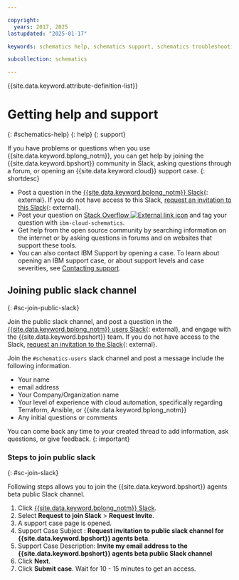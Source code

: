 ```yaml
---

copyright:
  years: 2017, 2025
lastupdated: "2025-01-17"

keywords: schematics help, schematics support, schematics troubleshooting, schematics errors, schematics slack

subcollection: schematics

---
```


{{site.data.keyword.attribute-definition-list}}

# Getting help and support
{: #schematics-help}
{: help}
{: support}

If you have problems or questions when you use {{site.data.keyword.bplong_notm}}, you can get help by joining the {{site.data.keyword.bpshort}} community in Slack, asking questions through a forum, or opening an {{site.data.keyword.cloud}} support case.
{: shortdesc}

* Post a question in the [{{site.data.keyword.bplong_notm}} Slack](https://ibm-cloud-schematics.slack.com){: external}. If you do not have access to this Slack, [request an invitation to this Slack](https://cloud.ibm.com/schematics/slack){: external}.
* Post your question on [Stack Overflow ![External link icon](../icons/launch-glyph.svg "External link icon")](https://stackoverflow.com/questions/tagged/ibm-cloud-infrastructure) and tag your question with `ibm-cloud-schematics`.
* Get help from the open source community by searching information on the internet or by asking questions in forums and on websites that support these tools.
* You can also contact IBM Support by opening a case. To learn about opening an IBM support case, or about support levels and case severities, see [Contacting support](https://cloud.ibm.com/docs/account?topic=account-using-avatar).

## Joining public slack channel
{: #sc-join-public-slack}

Join the public slack channel, and post a question in the [{{site.data.keyword.bplong_notm}} users Slack](https://ibm-argonauts.slack.com/archives/CLKR4FE90){: external}, and engage with the {{site.data.keyword.bpshort}} team. If you do not have access to the Slack, [request an invitation to the Slack](https://cloud.ibm.com/schematics/slack){: external}.

Join the `#schematics-users` slack channel and post a message include the following information.

- Your name
- email address
- Your Company/Organization name
- Your level of experience with cloud automation, specifically regarding Terraform, Ansible, or {{site.data.keyword.bplong_notm}}
- Any initial questions or comments

You can come back any time to your created thread to add information, ask questions, or give feedback.
{: important}

### Steps to join public slack
{: #sc-join-slack}

Following steps allows you to join the {{site.data.keyword.bpshort}} agents beta public Slack channel.

1. Click [{{site.data.keyword.bplong_notm}} Slack](https://cloud.ibm.com/schematics/slack).
2. Select **Request to join Slack** > **Request Invite**.
3. A support case page is opened.
4. Support Case Subject : **Request invitation to public slack channel for {{site.data.keyword.bpshort}} agents beta**.
5. Support Case Description: **Invite my email address to the {{site.data.keyword.bpshort}} agents beta public Slack channel**
6. Click **Next**.
7. Click **Submit case**. Wait for 10 - 15 minutes to get an access.
